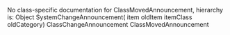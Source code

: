 No class-specific documentation for ClassMovedAnnouncement, hierarchy is: 
Object
  SystemChangeAnnouncement( item oldItem itemClass oldCategory)
    ClassChangeAnnouncement
      ClassMovedAnnouncement
